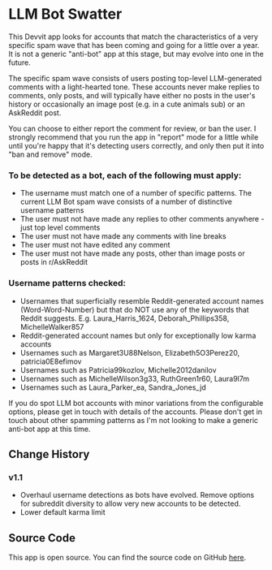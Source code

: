 # LLM Bot Swatter

This Devvit app looks for accounts that match the characteristics of a very specific spam wave that has been coming and going for a little over a year. It is not a generic "anti-bot" app at this stage, but may evolve into one in the future.

The specific spam wave consists of users posting top-level LLM-generated comments with a light-hearted tone. These accounts never make replies to comments, only posts, and will typically have either no posts in the user's history or occasionally an image post (e.g. in a cute animals sub) or an AskReddit post.

You can choose to either report the comment for review, or ban the user. I strongly recommend that you run the app in "report" mode for a little while until you're happy that it's detecting users correctly, and only then put it into "ban and remove" mode.

### To be detected as a bot, each of the following must apply:

* The username must match one of a number of specific patterns. The current LLM Bot spam wave consists of a number of distinctive username patterns
* The user must not have made any replies to other comments anywhere - just top level comments
* The user must not have made any comments with line breaks
* The user must not have edited any comment
* The user must not have made any posts, other than image posts or posts in r/AskReddit

### Username patterns checked:

* Usernames that superficially resemble Reddit-generated account names (Word-Word-Number) but that do NOT use any of the keywords that Reddit suggests. E.g. Laura_Harris_1624, Deborah_Phillips358, MichelleWalker857
* Reddit-generated account names but only for exceptionally low karma accounts
* Usernames such as Margaret3U88Nelson, Elizabeth5O3Perez20, patricia0E8efimov
* Usernames such as Patricia99kozlov, Michelle2012danilov
* Usernames such as MichelleWilson3g33, RuthGreen1r60, Laura9l7m
* Usernames such as Laura_Parker_ea, Sandra_Jones_jd

If you do spot LLM bot accounts with minor variations from the configurable options, please get in touch with details of the accounts. Please don't get in touch about other spamming patterns as I'm not looking to make a generic anti-bot app at this time.

## Change History

### v1.1

* Overhaul username detections as bots have evolved. Remove options for subreddit diversity to allow very new accounts to be detected.
* Lower default karma limit

## Source Code

This app is open source. You can find the source code on GitHub [here](https://github.com/fsvreddit/bot-swatter).

